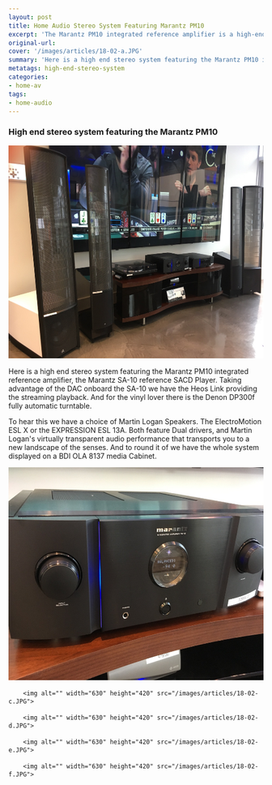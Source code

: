 ```yaml
---
layout: post
title: Home Audio Stereo System Featuring Marantz PM10
excerpt: 'The Marantz PM10 integrated reference amplifier is a high-end amplifier that makes the perfect addition to any home or commercial stereo system. Learn more.'
original-url:
cover: '/images/articles/18-02-a.JPG'
summary: 'Here is a high end stereo system featuring the Marantz PM10 integrated reference amplifier, the Marantz SA-10 reference SACD Player.'
metatags: high-end-stereo-system
categories:
- home-av
tags:
- home-audio
---
```

<div class="post-body entry-content" id="post-body-4174872115541856377" itemprop="description articleBody">
	<div style="text-align: left;">
		<h3>High end stereo system featuring the Marantz PM10</h3>
		<img alt="" width="630" height="420" src="/images/articles/18-02-a.JPG">
		<p>Here is a high end stereo system featuring the Marantz PM10 integrated reference amplifier, the Marantz SA-10 reference SACD Player. Taking advantage of the DAC onboard the SA-10 we have the Heos Link providing the streaming playback. And for the vinyl lover there is the Denon DP300f fully automatic turntable.</p>
		<p>To hear this we have a choice of Martin Logan Speakers. The ElectroMotion ESL X or the EXPRESSION ESL 13A. Both feature Dual drivers, and Martin Logan's virtually transparent audio performance that transports you to a new landscape of the senses. And to round it of we have the whole system displayed on a BDI OLA 8137 media Cabinet.</p>
	</div>
		<img alt="" width="630" height="420" src="/images/articles/18-02-b.JPG">

		<img alt="" width="630" height="420" src="/images/articles/18-02-c.JPG">

		<img alt="" width="630" height="420" src="/images/articles/18-02-d.JPG">

		<img alt="" width="630" height="420" src="/images/articles/18-02-e.JPG">

		<img alt="" width="630" height="420" src="/images/articles/18-02-f.JPG">

</div>
